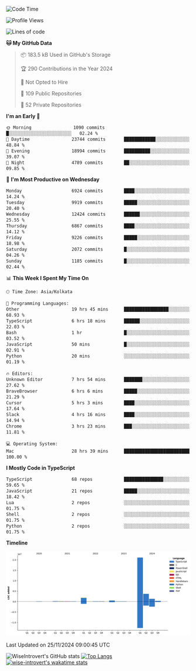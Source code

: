 <!--START_SECTION:waka-->
![Code Time](http://img.shields.io/badge/Code%20Time-1%2C884%20hrs%2045%20mins-blue)

![Profile Views](http://img.shields.io/badge/Profile%20Views-2-blue)

![Lines of code](https://img.shields.io/badge/From%20Hello%20World%20I%27ve%20Written-29.2%20million%20lines%20of%20code-blue)

**🐱 My GitHub Data** 

> 📦 183.5 kB Used in GitHub's Storage 
 > 
> 🏆 290 Contributions in the Year 2024
 > 
> 🚫 Not Opted to Hire
 > 
> 📜 109 Public Repositories 
 > 
> 🔑 52 Private Repositories 
 > 
**I'm an Early 🐤** 

```text
🌞 Morning                1090 commits        █░░░░░░░░░░░░░░░░░░░░░░░░   02.24 % 
🌆 Daytime                23744 commits       ████████████░░░░░░░░░░░░░   48.84 % 
🌃 Evening                18994 commits       ██████████░░░░░░░░░░░░░░░   39.07 % 
🌙 Night                  4789 commits        ██░░░░░░░░░░░░░░░░░░░░░░░   09.85 % 
```
📅 **I'm Most Productive on Wednesday** 

```text
Monday                   6924 commits        ████░░░░░░░░░░░░░░░░░░░░░   14.24 % 
Tuesday                  9919 commits        █████░░░░░░░░░░░░░░░░░░░░   20.40 % 
Wednesday                12424 commits       ██████░░░░░░░░░░░░░░░░░░░   25.55 % 
Thursday                 6867 commits        ████░░░░░░░░░░░░░░░░░░░░░   14.12 % 
Friday                   9226 commits        █████░░░░░░░░░░░░░░░░░░░░   18.98 % 
Saturday                 2072 commits        █░░░░░░░░░░░░░░░░░░░░░░░░   04.26 % 
Sunday                   1185 commits        █░░░░░░░░░░░░░░░░░░░░░░░░   02.44 % 
```


📊 **This Week I Spent My Time On** 

```text
🕑︎ Time Zone: Asia/Kolkata

💬 Programming Languages: 
Other                    19 hrs 45 mins      █████████████████░░░░░░░░   68.93 % 
TypeScript               6 hrs 18 mins       ██████░░░░░░░░░░░░░░░░░░░   22.03 % 
Bash                     1 hr                █░░░░░░░░░░░░░░░░░░░░░░░░   03.52 % 
JavaScript               50 mins             █░░░░░░░░░░░░░░░░░░░░░░░░   02.91 % 
Python                   20 mins             ░░░░░░░░░░░░░░░░░░░░░░░░░   01.19 % 

🔥 Editors: 
Unknown Editor           7 hrs 54 mins       ███████░░░░░░░░░░░░░░░░░░   27.62 % 
BraveBrowser             6 hrs 6 mins        █████░░░░░░░░░░░░░░░░░░░░   21.29 % 
Cursor                   5 hrs 3 mins        ████░░░░░░░░░░░░░░░░░░░░░   17.64 % 
Slack                    4 hrs 16 mins       ████░░░░░░░░░░░░░░░░░░░░░   14.94 % 
Chrome                   3 hrs 23 mins       ███░░░░░░░░░░░░░░░░░░░░░░   11.81 % 

💻 Operating System: 
Mac                      28 hrs 39 mins      █████████████████████████   100.00 % 
```

**I Mostly Code in TypeScript** 

```text
TypeScript               68 repos            ███████████████░░░░░░░░░░   59.65 % 
JavaScript               21 repos            █████░░░░░░░░░░░░░░░░░░░░   18.42 % 
Lua                      2 repos             ░░░░░░░░░░░░░░░░░░░░░░░░░   01.75 % 
Shell                    2 repos             ░░░░░░░░░░░░░░░░░░░░░░░░░   01.75 % 
Python                   2 repos             ░░░░░░░░░░░░░░░░░░░░░░░░░   01.75 % 
```



**Timeline**

![Lines of Code chart](https://raw.githubusercontent.com/wise-introvert/wise-introvert/master/assets/bar_graph.png)


 Last Updated on 25/11/2024 09:00:45 UTC
<!--END_SECTION:waka-->

![WiseIntrovert's GitHub stats](https://github-readme-stats.vercel.app/api?username=wise-introvert&count_private=true&show_icons=true)
[![Top Langs](https://github-readme-stats.vercel.app/api/top-langs/?username=wise-introvert&langs_count=10)](https://github.com/anuraghazra/github-readme-stats)
[![wise-introvert's wakatime stats](https://github-readme-stats.vercel.app/api/wakatime?username=wiseintrovert)](https://github.com/anuraghazra/github-readme-stats)
